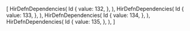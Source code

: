 [
    HirDefnDependencies(
        Id {
            value: 132,
        },
    ),
    HirDefnDependencies(
        Id {
            value: 133,
        },
    ),
    HirDefnDependencies(
        Id {
            value: 134,
        },
    ),
    HirDefnDependencies(
        Id {
            value: 135,
        },
    ),
]